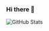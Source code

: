 ### Hi there 👋

![GitHub Stats](https://github-readme-stats.vercel.app/api?username=kalykexiii&show_icons=true&bg_color=30,e96443,904e95&title_color=fff&text_color=fff&icon_color=fff&count_private=true)

<!--
**KalykeXIII/KalykeXIII** is a ✨ _special_ ✨ repository because its `README.md` (this file) appears on your GitHub profile.

Here are some ideas to get you started:

- 🔭 I’m currently working on ...
- 🌱 I’m currently learning ...
- 👯 I’m looking to collaborate on ...
- 🤔 I’m looking for help with ...
- 💬 Ask me about ...
- 📫 How to reach me: ...
- 😄 Pronouns: ...
- ⚡ Fun fact: ...
-->
